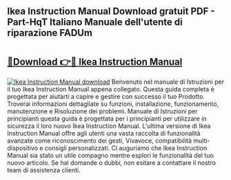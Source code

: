 ## Ikea Instruction Manual Download gratuit PDF - Part-HqT Italiano Manuale dell'utente di riparazione FADUm

# <h2><a href="http://dfbghup.blite.top/?on=Ikea+Instruction+Manual">🔗Download 👉🔴 Ikea Instruction Manual</a></h2>

[![Ikea Instruction Manual download](https://i.imgur.com/lujVjoI.png)](http://dfbghup.blite.top/?on=Ikea+Instruction+Manual)
Benvenuto nel manuale di Istruzioni per il tuo Ikea Instruction Manual appena collegato. Questa guida completa è progettata per aiutarti a capire e gestire con successo il tuo Prodotto. Troverai informazioni dettagliate su funzioni, installazione, funzionamento, manutenzione e Risoluzione dei problemi. Manuale di Istruzioni per principianti questa guida è progettata per i principianti per utilizzare in sicurezza il loro nuovo Ikea Instruction Manual. L'ultima versione di Ikea Instruction Manual offre agli utenti una vasta raccolta di funzionalità avanzate come riconoscimento dei gesti, Vivavoce, compatibilità multi-dispositivo e consigli personalizzati. Ci auguriamo che Ikea Instruction Manual sia stato un utile compagno mentre esplori le funzionalità del tuo nuovo articolo. Se hai domande o dubbi, non esitare a contattare il nostro team di assistenza clienti.
